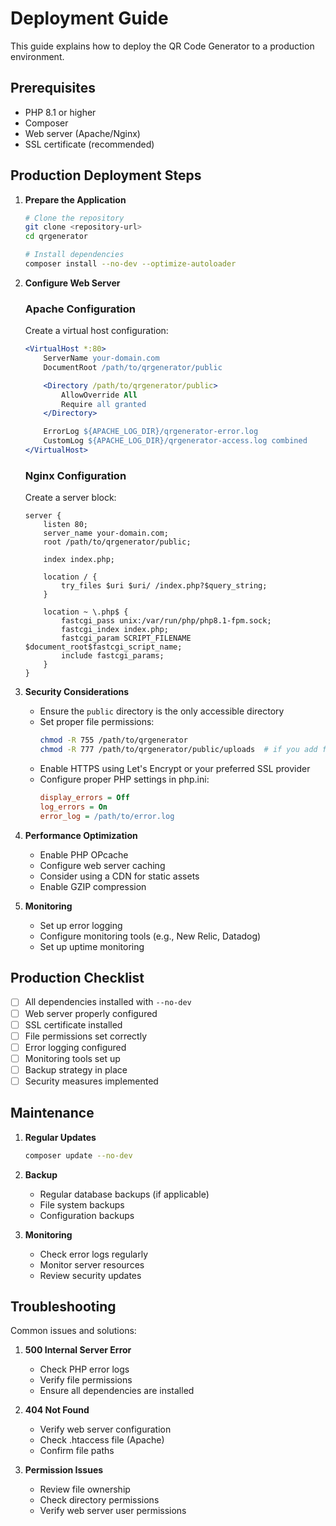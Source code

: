 # Deployment Guide

This guide explains how to deploy the QR Code Generator to a production environment.

## Prerequisites

- PHP 8.1 or higher
- Composer
- Web server (Apache/Nginx)
- SSL certificate (recommended)

## Production Deployment Steps

1. **Prepare the Application**

   ```bash
   # Clone the repository
   git clone <repository-url>
   cd qrgenerator

   # Install dependencies
   composer install --no-dev --optimize-autoloader
   ```

2. **Configure Web Server**

   ### Apache Configuration
   Create a virtual host configuration:

   ```apache
   <VirtualHost *:80>
       ServerName your-domain.com
       DocumentRoot /path/to/qrgenerator/public

       <Directory /path/to/qrgenerator/public>
           AllowOverride All
           Require all granted
       </Directory>

       ErrorLog ${APACHE_LOG_DIR}/qrgenerator-error.log
       CustomLog ${APACHE_LOG_DIR}/qrgenerator-access.log combined
   </VirtualHost>
   ```

   ### Nginx Configuration
   Create a server block:

   ```nginx
   server {
       listen 80;
       server_name your-domain.com;
       root /path/to/qrgenerator/public;

       index index.php;

       location / {
           try_files $uri $uri/ /index.php?$query_string;
       }

       location ~ \.php$ {
           fastcgi_pass unix:/var/run/php/php8.1-fpm.sock;
           fastcgi_index index.php;
           fastcgi_param SCRIPT_FILENAME $document_root$fastcgi_script_name;
           include fastcgi_params;
       }
   }
   ```

3. **Security Considerations**

   - Ensure the `public` directory is the only accessible directory
   - Set proper file permissions:
     ```bash
     chmod -R 755 /path/to/qrgenerator
     chmod -R 777 /path/to/qrgenerator/public/uploads  # if you add file uploads
     ```
   - Enable HTTPS using Let's Encrypt or your preferred SSL provider
   - Configure proper PHP settings in php.ini:
     ```ini
     display_errors = Off
     log_errors = On
     error_log = /path/to/error.log
     ```

4. **Performance Optimization**

   - Enable PHP OPcache
   - Configure web server caching
   - Consider using a CDN for static assets
   - Enable GZIP compression

5. **Monitoring**

   - Set up error logging
   - Configure monitoring tools (e.g., New Relic, Datadog)
   - Set up uptime monitoring

## Production Checklist

- [ ] All dependencies installed with `--no-dev`
- [ ] Web server properly configured
- [ ] SSL certificate installed
- [ ] File permissions set correctly
- [ ] Error logging configured
- [ ] Monitoring tools set up
- [ ] Backup strategy in place
- [ ] Security measures implemented

## Maintenance

1. **Regular Updates**
   ```bash
   composer update --no-dev
   ```

2. **Backup**
   - Regular database backups (if applicable)
   - File system backups
   - Configuration backups

3. **Monitoring**
   - Check error logs regularly
   - Monitor server resources
   - Review security updates

## Troubleshooting

Common issues and solutions:

1. **500 Internal Server Error**
   - Check PHP error logs
   - Verify file permissions
   - Ensure all dependencies are installed

2. **404 Not Found**
   - Verify web server configuration
   - Check .htaccess file (Apache)
   - Confirm file paths

3. **Permission Issues**
   - Review file ownership
   - Check directory permissions
   - Verify web server user permissions 